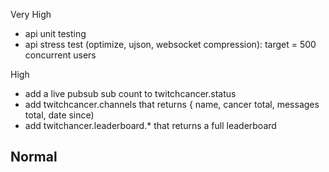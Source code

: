 
Very High
- api unit testing
- api stress test (optimize, ujson, websocket compression): target = 500 concurrent users

High
- add a live pubsub sub count to twitchcancer.status
- add twitchcancer.channels that returns { name, cancer total, messages total, date since)
- add twitchancer.leaderboard.* that returns a full leaderboard

Normal
-
